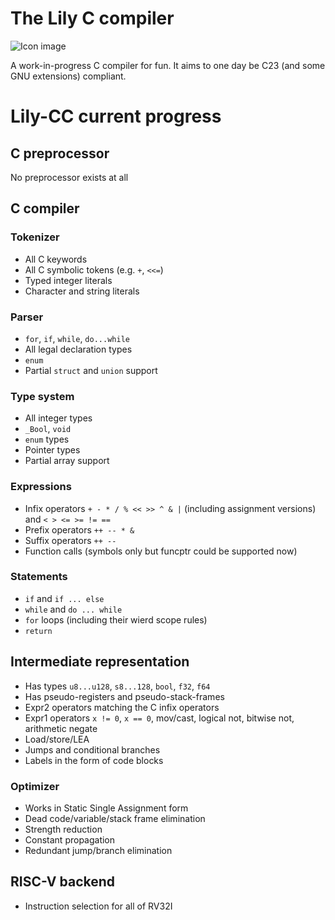 # The Lily C compiler
![Icon image](icon.png)

A work-in-progress C compiler for fun. It aims to one day be C23 (and some GNU extensions) compliant.
# Lily-CC current progress

## C preprocessor
No preprocessor exists at all

## C compiler
### Tokenizer
- All C keywords
- All C symbolic tokens (e.g. `+`, `<<=`)
- Typed integer literals
- Character and string literals
### Parser
- `for`, `if`, `while`, `do...while`
- All legal declaration types
- `enum`
- Partial `struct` and `union` support
### Type system
- All integer types
- `_Bool`, `void`
- `enum` types
- Pointer types
- Partial array support
### Expressions
- Infix operators `+ - * / % << >> ^ & |` (including assignment versions) and `< > <= >= != ==`
- Prefix operators `++ -- * &`
- Suffix operators `++ --`
- Function calls (symbols only but funcptr could be supported now)
### Statements
- `if` and `if ... else`
- `while` and `do ... while`
- `for` loops (including their wierd scope rules)
- `return`

## Intermediate representation
- Has types `u8...u128`, `s8...128`, `bool`, `f32`, `f64`
- Has pseudo-registers and pseudo-stack-frames
- Expr2 operators matching the C infix operators
- Expr1 operators `x != 0`, `x == 0`, mov/cast, logical not, bitwise not, arithmetic negate
- Load/store/LEA
- Jumps and conditional branches
- Labels in the form of code blocks
### Optimizer
- Works in Static Single Assignment form
- Dead code/variable/stack frame elimination
- Strength reduction
- Constant propagation
- Redundant jump/branch elimination

## RISC-V backend
- Instruction selection for all of RV32I
